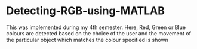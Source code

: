 # Detecting-RGB-using-MATLAB
This was implemented during my 4th semester. Here, Red, Green or Blue colours are detected based on the choice of the user and the movement of the particular object which matches the colour specified is shown
